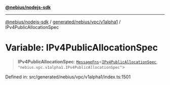 [**@nebius/nodejs-sdk**](../../../../../README.md)

***

[@nebius/nodejs-sdk](../../../../../README.md) / [generated/nebius/vpc/v1alpha1](../README.md) / IPv4PublicAllocationSpec

# Variable: IPv4PublicAllocationSpec

> **IPv4PublicAllocationSpec**: [`MessageFns`](../../../../../runtime/protos/core/interfaces/MessageFns.md)\<[`IPv4PublicAllocationSpec`](../interfaces/IPv4PublicAllocationSpec.md), `"nebius.vpc.v1alpha1.IPv4PublicAllocationSpec"`\>

Defined in: src/generated/nebius/vpc/v1alpha1/index.ts:1501
